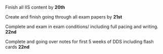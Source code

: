 
Finish all IIS content by **20th**

Create and finish going through all exam papers by **21st**

Complete and exam in exam conditions/ including full pacing and writing. **22nd**

Complete and going over notes for first 5 weeks of DDS including flash cards **22nd**